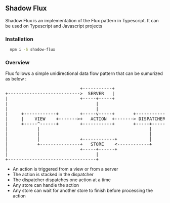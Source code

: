 ## Shadow Flux
Shadow Flux is an implementation of the Flux pattern in Typescript. It can be used on Typescript and Javascript projects

### Installation

```bash
  npm i -S shadow-flux
```

### Overview
Flux follows a simple unidirectional data flow pattern that can be sumurized as below :

<pre>
                            +-----------+
+--------------------------->  SERVER   |
|                           +-----+-----+
|                                 |
|                                 |
|     +------------+        +-----v-----+       +------------+
|     |    VIEW    +------->+   ACTION  +-------> DISPATCHER |
|     +-----^------+        +-----------+       +-----+------+
|           |                                         |
|           |                                         |
|           |               +------------+            |
|           +---------------+   STORE    <------------+
|                           +-----+------+
|                                 |
+---------------------------------+
</pre>

* An action is triggered from a view or from a server
* The action is stacked in the dispatcher
* The dispatcher dispatches one action at a time
* Any store can handle the action
* Any store can wait for another store to finish before processing the action
